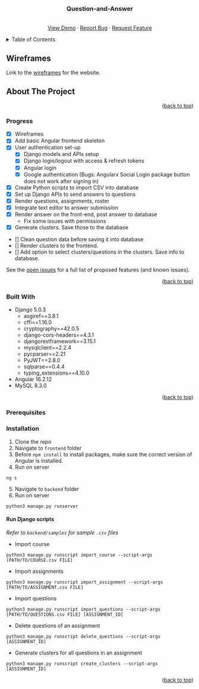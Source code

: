 <div id="top"></div>

<!-- PROJECT SHIELDS -->
<!--
*** I'm using markdown "reference style" links for readability.
*** Reference links are enclosed in brackets [ ] instead of parentheses ( ).
*** See the bottom of this document for the declaration of the reference variables
*** for contributors-url, forks-url, etc. This is an optional, concise syntax you may use.
*** https://www.markdownguide.org/basic-syntax/#reference-style-links
-->


<!-- PROJECT LOGO -->
<br />
<div align="center">

<h3 align="center">Question-and-Answer</h3>

  <p align="center">
    <br />
    <a href="#">View Demo</a>
    ·
    <a href="https://github.com/LynnHaDo/QnA-Website/issues">Report Bug</a>
    ·
    <a href="https://github.com/LynnHaDo/QnA-Website/issues">Request Feature</a>
  </p>
</div>

<!-- TABLE OF CONTENTS -->
<details>
  <summary>Table of Contents</summary>
  <ol>
    <li>
      <a href="#wireframes">Wireframes</a>
    </li>
    <li>
      <a href="#about-the-project">About The Project</a>
      <ul>
        <li><a href="#features">Features</a></li>
        <li><a href="#built-with">Built With</a></li>
      </ul>
    </li>
    <li>
      <a href="#getting-started">Getting Started</a>
      <ul>
        <li><a href="#prerequisites">Prerequisites</a></li>
        <li><a href="#installation">Installation</a></li>
      </ul>
    </li>
    <li><a href="#works-cited">Works Cited</a></li>
    <li><a href="#contact">Contact</a></li>
  </ol>
</details>

<!-- UPDATES -->
## Wireframes

Link to the [wireframes](https://www.figma.com/file/DMuoU60lWRVJYB5TXk9u9G/QnA?type=design&node-id=4%3A134&mode=dev&t=qDJ6xfZDcTgVLWdq-1) for the website.

<!-- ABOUT THE PROJECT -->
## About The Project

<p align="right">(<a href="#top">back to top</a>)</p>

### Progress

- [x] Wireframes
- [x] Add basic Angular frontend skeleton
- [x] User authentication set-up 
    - [x] Django models and APIs setup
    - [x] Django login/logout with access & refresh tokens
    - [x] Angular login 
    - [x] Google authentication (Bugs: Angularx Social Login package button does not work after signing in)
- [x] Create Python scripts to import CSV into database
- [x] Set up Django APIs to send answers to questions
- [x] Render questions, assignments, roster 
- [x] Integrate text editor to answer submission
- [x] Render answer on the front-end, post answer to database 
  - Fix some issues with permissions
- [x] Generate clusters. Save those to the database
- [] Clean question data before saving it into database
- [] Render clusters to the frontend. 
- [] Add option to select clusters/questions in the clusters. Save info to database.
 

See the [open issues](https://github.com/LynnHaDo/QnA-Website/issues) for a full list of proposed features (and known issues).

<p align="right">(<a href="#top">back to top</a>)</p>

### Built With

- Django 5.0.3
    - asgiref==3.8.1
    - cffi==1.16.0
    - cryptography==42.0.5
    - django-cors-headers==4.3.1
    - djangorestframework==3.15.1
    - mysqlclient==2.2.4
    - pycparser==2.21
    - PyJWT==2.8.0
    - sqlparse==0.4.4
    - typing_extensions==4.10.0
- Angular 16.2.12
- MySQL 8.3.0

<p align="right">(<a href="#top">back to top</a>)</p>

<!-- GETTING STARTED -->
### Prerequisites

### Installation

1. Clone the repo
2. Navigate to `frontend` folder
3. Before `npm install` to install packages, make sure the correct version of Angular is installed.
4. Run on server

```
ng s
```

5. Navigate to `backend` folder
6. Run on server

```
python3 manage.py runserver
```

#### Run Django scripts

*Refer to `backend/samples` for sample `.csv` files*

- Import course

```
python3 manage.py runscript import_course --script-args [PATH/TO/COURSE.csv FILE]
```

- Import assignments

```
python3 manage.py runscript import_assignment --script-args [PATH/TO/ASSIGNMENT.csv FILE]
```

- Import questions

```
python3 manage.py runscript import_questions --script-args [PATH/TO/QUESTIONS.csv FILE] [ASSIGNMENT_ID]
```

- Delete questions of an assignment

```
python3 manage.py runscript delete_questions --script-args [ASSIGNMENT_ID]
```

- Generate clusters for all questions in an assignment

```
python3 manage.py runscript create_clusters --script-args [ASSIGNMENT_ID]
```

<p align="right">(<a href="#top">back to top</a>)</p>

